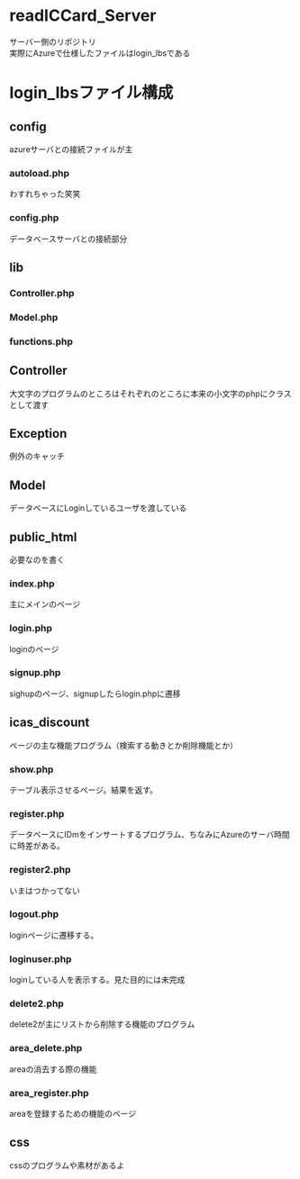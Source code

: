 # readICCard_Server
サーバー側のリポジトリ  
実際にAzureで仕様したファイルはlogin_lbsである
# login_lbsファイル構成
## config
azureサーバとの接続ファイルが主
### autoload.php
わすれちゃった笑笑
### config.php
データベースサーバとの接続部分

## lib
### Controller.php

### Model.php

### functions.php

## Controller
大文字のプログラムのところはそれぞれのところに本来の小文字のphpにクラスとして渡す
## Exception
例外のキャッチ
## Model
データベースにLoginしているユーザを渡している

## public_html
必要なのを書く
### index.php
主にメインのページ
### login.php
loginのページ
### signup.php
sighupのページ、signupしたらlogin.phpに遷移
## icas_discount
ページの主な機能プログラム（検索する動きとか削除機能とか）
### show.php
テーブル表示させるページ。結果を返す。
### register.php
データベースにIDmをインサートするプログラム、ちなみにAzureのサーバ時間に時差がある。
### register2.php
いまはつかってない
### logout.php
loginページに遷移する。
### loginuser.php
loginしている人を表示する。見た目的には未完成
### delete2.php
delete2が主にリストから削除する機能のプログラム
### area_delete.php
areaの消去する際の機能
### area_register.php
areaを登録するための機能のページ
## css
cssのプログラムや素材があるよ

